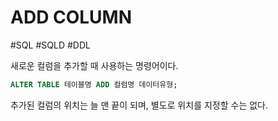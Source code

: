 # ADD COLUMN

#SQL #SQLD #DDL 

새로운 컬럼을 추가할 때 사용하는 명령어이다.

```SQL
ALTER TABLE 테이블명 ADD 컬럼명 데이터유형;
```

추가된 컬럼의 위치는 늘 맨 끝이 되며, 별도로 위치를 지정할 수는 없다.
